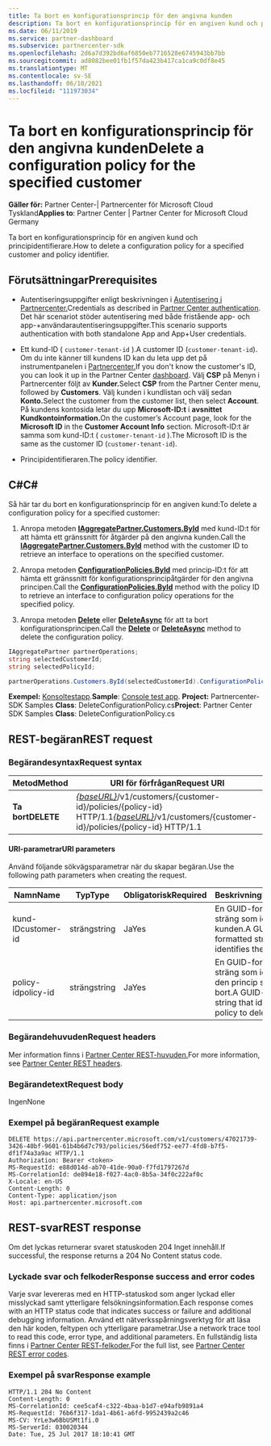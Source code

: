 ```yaml
---
title: Ta bort en konfigurationsprincip för den angivna kunden
description: Ta bort en konfigurationsprincip för en angiven kund och principidentifierare.
ms.date: 06/11/2019
ms.service: partner-dashboard
ms.subservice: partnercenter-sdk
ms.openlocfilehash: 2d6a7d392bd6af6850eb7716528e6745943bb7bb
ms.sourcegitcommit: ad8082bee01fb1f57da423b417ca1ca9c0df8e45
ms.translationtype: MT
ms.contentlocale: sv-SE
ms.lasthandoff: 06/10/2021
ms.locfileid: "111973034"
---
```

# <a name="delete-a-configuration-policy-for-the-specified-customer"></a><span data-ttu-id="f9302-103">Ta bort en konfigurationsprincip för den angivna kunden</span><span class="sxs-lookup"><span data-stu-id="f9302-103">Delete a configuration policy for the specified customer</span></span>

<span data-ttu-id="f9302-104">**Gäller för:** Partner Center-| Partnercenter för Microsoft Cloud Tyskland</span><span class="sxs-lookup"><span data-stu-id="f9302-104">**Applies to**: Partner Center | Partner Center for Microsoft Cloud Germany</span></span>

<span data-ttu-id="f9302-105">Ta bort en konfigurationsprincip för en angiven kund och principidentifierare.</span><span class="sxs-lookup"><span data-stu-id="f9302-105">How to delete a configuration policy for a specified customer and policy identifier.</span></span>

## <a name="prerequisites"></a><span data-ttu-id="f9302-106">Förutsättningar</span><span class="sxs-lookup"><span data-stu-id="f9302-106">Prerequisites</span></span>

- <span data-ttu-id="f9302-107">Autentiseringsuppgifter enligt beskrivningen i [Autentisering i Partnercenter.](partner-center-authentication.md)</span><span class="sxs-lookup"><span data-stu-id="f9302-107">Credentials as described in [Partner Center authentication](partner-center-authentication.md).</span></span> <span data-ttu-id="f9302-108">Det här scenariot stöder autentisering med både fristående app- och app-+användarautentiseringsuppgifter.</span><span class="sxs-lookup"><span data-stu-id="f9302-108">This scenario supports authentication with both standalone App and App+User credentials.</span></span>

- <span data-ttu-id="f9302-109">Ett kund-ID ( `customer-tenant-id` ).</span><span class="sxs-lookup"><span data-stu-id="f9302-109">A customer ID (`customer-tenant-id`).</span></span> <span data-ttu-id="f9302-110">Om du inte känner till kundens ID kan du leta upp det på instrumentpanelen i [Partnercenter.](https://partner.microsoft.com/dashboard)</span><span class="sxs-lookup"><span data-stu-id="f9302-110">If you don't know the customer's ID, you can look it up in the Partner Center [dashboard](https://partner.microsoft.com/dashboard).</span></span> <span data-ttu-id="f9302-111">Välj **CSP** på Menyn i Partnercenter följt av **Kunder.**</span><span class="sxs-lookup"><span data-stu-id="f9302-111">Select **CSP** from the Partner Center menu, followed by **Customers**.</span></span> <span data-ttu-id="f9302-112">Välj kunden i kundlistan och välj sedan **Konto.**</span><span class="sxs-lookup"><span data-stu-id="f9302-112">Select the customer from the customer list, then select **Account**.</span></span> <span data-ttu-id="f9302-113">På kundens kontosida letar du upp **Microsoft-ID:t** i **avsnittet Kundkontoinformation.**</span><span class="sxs-lookup"><span data-stu-id="f9302-113">On the customer’s Account page, look for the **Microsoft ID** in the **Customer Account Info** section.</span></span> <span data-ttu-id="f9302-114">Microsoft-ID:t är samma som kund-ID:t ( `customer-tenant-id` ).</span><span class="sxs-lookup"><span data-stu-id="f9302-114">The Microsoft ID is the same as the customer ID  (`customer-tenant-id`).</span></span>

- <span data-ttu-id="f9302-115">Principidentifieraren.</span><span class="sxs-lookup"><span data-stu-id="f9302-115">The policy identifier.</span></span>

## <a name="c"></a><span data-ttu-id="f9302-116">C\#</span><span class="sxs-lookup"><span data-stu-id="f9302-116">C\#</span></span>

<span data-ttu-id="f9302-117">Så här tar du bort en konfigurationsprincip för en angiven kund:</span><span class="sxs-lookup"><span data-stu-id="f9302-117">To delete a configuration policy for a specified customer:</span></span>

1. <span data-ttu-id="f9302-118">Anropa metoden [**IAggregatePartner.Customers.ById**](/dotnet/api/microsoft.store.partnercenter.customers.icustomercollection.byid) med kund-ID:t för att hämta ett gränssnitt för åtgärder på den angivna kunden.</span><span class="sxs-lookup"><span data-stu-id="f9302-118">Call the [**IAggregatePartner.Customers.ById**](/dotnet/api/microsoft.store.partnercenter.customers.icustomercollection.byid) method with the customer ID to retrieve an interface to operations on the specified customer.</span></span>

2. <span data-ttu-id="f9302-119">Anropa metoden [**ConfigurationPolicies.ById**](/dotnet/api/microsoft.store.partnercenter.devicesdeployment.iconfigurationpolicycollection.byid) med princip-ID:t för att hämta ett gränssnitt för konfigurationsprincipåtgärder för den angivna principen.</span><span class="sxs-lookup"><span data-stu-id="f9302-119">Call the [**ConfigurationPolicies.ById**](/dotnet/api/microsoft.store.partnercenter.devicesdeployment.iconfigurationpolicycollection.byid) method with the policy ID to retrieve an interface to configuration policy operations for the specified policy.</span></span>

3. <span data-ttu-id="f9302-120">Anropa metoden [**Delete**](/dotnet/api/microsoft.store.partnercenter.devicesdeployment.iconfigurationpolicy.delete) eller [**DeleteAsync**](/dotnet/api/microsoft.store.partnercenter.devicesdeployment.iconfigurationpolicy.deleteasync) för att ta bort konfigurationsprincipen.</span><span class="sxs-lookup"><span data-stu-id="f9302-120">Call the [**Delete**](/dotnet/api/microsoft.store.partnercenter.devicesdeployment.iconfigurationpolicy.delete) or [**DeleteAsync**](/dotnet/api/microsoft.store.partnercenter.devicesdeployment.iconfigurationpolicy.deleteasync) method to delete the configuration policy.</span></span>

``` csharp
IAggregatePartner partnerOperations;
string selectedCustomerId;
string selectedPolicyId;

partnerOperations.Customers.ById(selectedCustomerId).ConfigurationPolicies.ById(selectedPolicyId).Delete();
```

<span data-ttu-id="f9302-121">**Exempel:** [Konsoltestapp](console-test-app.md).</span><span class="sxs-lookup"><span data-stu-id="f9302-121">**Sample**: [Console test app](console-test-app.md).</span></span> <span data-ttu-id="f9302-122">**Project:** Partnercenter-SDK Samples **Class**: DeleteConfigurationPolicy.cs</span><span class="sxs-lookup"><span data-stu-id="f9302-122">**Project**: Partner Center SDK Samples **Class**: DeleteConfigurationPolicy.cs</span></span>

## <a name="rest-request"></a><span data-ttu-id="f9302-123">REST-begäran</span><span class="sxs-lookup"><span data-stu-id="f9302-123">REST request</span></span>

### <a name="request-syntax"></a><span data-ttu-id="f9302-124">Begärandesyntax</span><span class="sxs-lookup"><span data-stu-id="f9302-124">Request syntax</span></span>

| <span data-ttu-id="f9302-125">Metod</span><span class="sxs-lookup"><span data-stu-id="f9302-125">Method</span></span>     | <span data-ttu-id="f9302-126">URI för förfrågan</span><span class="sxs-lookup"><span data-stu-id="f9302-126">Request URI</span></span>                                                                                          |
|------------|------------------------------------------------------------------------------------------------------|
| <span data-ttu-id="f9302-127">**Ta bort**</span><span class="sxs-lookup"><span data-stu-id="f9302-127">**DELETE**</span></span> | <span data-ttu-id="f9302-128">[*{baseURL}*](partner-center-rest-urls.md)/v1/customers/{customer-id}/policies/{policy-id} HTTP/1.1</span><span class="sxs-lookup"><span data-stu-id="f9302-128">[*{baseURL}*](partner-center-rest-urls.md)/v1/customers/{customer-id}/policies/{policy-id} HTTP/1.1</span></span> |

#### <a name="uri-parameters"></a><span data-ttu-id="f9302-129">URI-parametrar</span><span class="sxs-lookup"><span data-stu-id="f9302-129">URI parameters</span></span>

<span data-ttu-id="f9302-130">Använd följande sökvägsparametrar när du skapar begäran.</span><span class="sxs-lookup"><span data-stu-id="f9302-130">Use the following path parameters when creating the request.</span></span>

| <span data-ttu-id="f9302-131">Namn</span><span class="sxs-lookup"><span data-stu-id="f9302-131">Name</span></span>        | <span data-ttu-id="f9302-132">Typ</span><span class="sxs-lookup"><span data-stu-id="f9302-132">Type</span></span>   | <span data-ttu-id="f9302-133">Obligatorisk</span><span class="sxs-lookup"><span data-stu-id="f9302-133">Required</span></span> | <span data-ttu-id="f9302-134">Beskrivning</span><span class="sxs-lookup"><span data-stu-id="f9302-134">Description</span></span>                                                   |
|-------------|--------|----------|---------------------------------------------------------------|
| <span data-ttu-id="f9302-135">kund-ID</span><span class="sxs-lookup"><span data-stu-id="f9302-135">customer-id</span></span> | <span data-ttu-id="f9302-136">sträng</span><span class="sxs-lookup"><span data-stu-id="f9302-136">string</span></span> | <span data-ttu-id="f9302-137">Ja</span><span class="sxs-lookup"><span data-stu-id="f9302-137">Yes</span></span>      | <span data-ttu-id="f9302-138">En GUID-formaterad sträng som identifierar kunden.</span><span class="sxs-lookup"><span data-stu-id="f9302-138">A GUID-formatted string that identifies the customer.</span></span>         |
| <span data-ttu-id="f9302-139">policy-id</span><span class="sxs-lookup"><span data-stu-id="f9302-139">policy-id</span></span>   | <span data-ttu-id="f9302-140">sträng</span><span class="sxs-lookup"><span data-stu-id="f9302-140">string</span></span> | <span data-ttu-id="f9302-141">Ja</span><span class="sxs-lookup"><span data-stu-id="f9302-141">Yes</span></span>      | <span data-ttu-id="f9302-142">En GUID-formaterad sträng som identifierar den princip som ska tas bort.</span><span class="sxs-lookup"><span data-stu-id="f9302-142">A GUID-formatted string that identifies the policy to delete.</span></span> |

### <a name="request-headers"></a><span data-ttu-id="f9302-143">Begärandehuvuden</span><span class="sxs-lookup"><span data-stu-id="f9302-143">Request headers</span></span>

<span data-ttu-id="f9302-144">Mer information finns i [Partner Center REST-huvuden.](headers.md)</span><span class="sxs-lookup"><span data-stu-id="f9302-144">For more information, see [Partner Center REST headers](headers.md).</span></span>

### <a name="request-body"></a><span data-ttu-id="f9302-145">Begärandetext</span><span class="sxs-lookup"><span data-stu-id="f9302-145">Request body</span></span>

<span data-ttu-id="f9302-146">Ingen</span><span class="sxs-lookup"><span data-stu-id="f9302-146">None</span></span>

### <a name="request-example"></a><span data-ttu-id="f9302-147">Exempel på begäran</span><span class="sxs-lookup"><span data-stu-id="f9302-147">Request example</span></span>

```http
DELETE https://api.partnercenter.microsoft.com/v1/customers/47021739-3426-40bf-9601-61b4b6d7c793/policies/56edf752-ee77-4fd8-b7f5-df1f74a3a9ac HTTP/1.1
Authorization: Bearer <token>
MS-RequestId: e88d014d-ab70-41de-90a0-f7fd1797267d
MS-CorrelationId: de894e18-f027-4ac0-8b5a-34f0c222af0c
X-Locale: en-US
Content-Length: 0
Content-Type: application/json
Host: api.partnercenter.microsoft.com
```

## <a name="rest-response"></a><span data-ttu-id="f9302-148">REST-svar</span><span class="sxs-lookup"><span data-stu-id="f9302-148">REST response</span></span>

<span data-ttu-id="f9302-149">Om det lyckas returnerar svaret statuskoden 204 Inget innehåll.</span><span class="sxs-lookup"><span data-stu-id="f9302-149">If successful, the response returns a 204 No Content status code.</span></span>

### <a name="response-success-and-error-codes"></a><span data-ttu-id="f9302-150">Lyckade svar och felkoder</span><span class="sxs-lookup"><span data-stu-id="f9302-150">Response success and error codes</span></span>

<span data-ttu-id="f9302-151">Varje svar levereras med en HTTP-statuskod som anger lyckad eller misslyckad samt ytterligare felsökningsinformation.</span><span class="sxs-lookup"><span data-stu-id="f9302-151">Each response comes with an HTTP status code that indicates success or failure and additional debugging information.</span></span> <span data-ttu-id="f9302-152">Använd ett nätverksspårningsverktyg för att läsa den här koden, feltypen och ytterligare parametrar.</span><span class="sxs-lookup"><span data-stu-id="f9302-152">Use a network trace tool to read this code, error type, and additional parameters.</span></span> <span data-ttu-id="f9302-153">En fullständig lista finns i [Partner Center REST-felkoder.](error-codes.md)</span><span class="sxs-lookup"><span data-stu-id="f9302-153">For the full list, see [Partner Center REST error codes](error-codes.md).</span></span>

### <a name="response-example"></a><span data-ttu-id="f9302-154">Exempel på svar</span><span class="sxs-lookup"><span data-stu-id="f9302-154">Response example</span></span>

```http
HTTP/1.1 204 No Content
Content-Length: 0
MS-CorrelationId: cee5caf4-c322-4baa-b1d7-e94afb9891a4
MS-RequestId: 76b6f317-1da1-4b61-a6fd-9952439a2c46
MS-CV: YrLe3w6BbUSMt1fi.0
MS-ServerId: 030020344
Date: Tue, 25 Jul 2017 18:10:41 GMT
```
